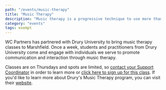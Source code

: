 ```yaml
---
path: "/events/music-therapy"
title: "Music Therapy"
description: "Music therapy is a progressive technique to use more than words for communication and interaction with others. Through the use of music, individuals are able to communicate with those around them in a new way. Classes are offered through Drury University."
category: "events"
tags: exempt
---
```


WC Partners has partnered with Drury University to bring music therapy classes to Marshfield. Once a week, students and practitioners from Drury University come and engage with individuals we serve to promote communication and interaction through music therapy.

Classes are on Thursdays and spots are limited, so [contact your Support Coordinator](/sc-contact/) in order to learn more or [click here to sign up for this class](/events/sign-up). If you'd like to learn more about Drury's Music Therapy program, you can visit their [website](https://www.drury.edu/music/drury-university-center-for-music-therapy-and-wellness).

